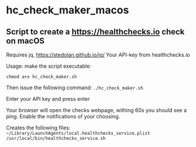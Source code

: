 # hc_check_maker_macos
## Script to create a https://healthchecks.io check on macOS
Requires jq, https://stedolan.github.io/jq/
Your API-key from healthchecks.io

Usage: 
make the script executable:

`chmod a+x hc_check_maker.sh`

Then issue the following command:
`./hc_check_maker.sh`

Enter your API key and press enter

Your browser will open the checks webpage, withing 60s you should see a ping.
Enable the notifications of your choosing.

Creates the following files:
`~/Library/LaunchAgents/local.healthchecks_service.plist`
`/usr/local/bin/healthchecks_service.sh`
